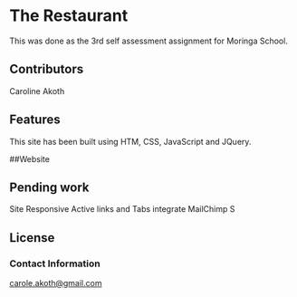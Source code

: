 #   The Restaurant
This was done as the 3rd self assessment assignment for Moringa School. 

## Contributors

Caroline Akoth


## Features
This site has been built using HTM, CSS, JavaScript and JQuery. 


##Website


## Pending work
Site Responsive
Active links and Tabs
integrate MailChimp S


## License

### Contact Information
carole.akoth@gmail.com
